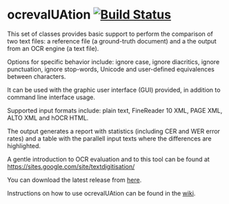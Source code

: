 ocrevalUAtion [![Build Status](https://secure.travis-ci.org/impactcentre/ocrevalUAtion.png?branch=master)](http://travis-ci.org/impactcentre/ocrevalUAtion)
=============

This set of classes provides basic support to perform the comparison of
two text files: a reference file (a ground-truth document) and a the output from an OCR engine (a text file).

Options for specific behavior include: ignore case, ignore diacritics, 
ignore punctuation, ignore stop-words, Unicode and user-defined equivalences between characters.

It can be used with the graphic user interface (GUI) provided, in addition to command line interface usage.

Supported input formats include: plain text, FineReader 10 XML, PAGE XML, ALTO XML and hOCR HTML.

The output generates a report with statistics (including CER and WER error rates) 
and a table with the parallell input texts where the differences are highlighted.

A gentle introduction to OCR evaluation and to this tool can be found at https://sites.google.com/site/textdigitisation/

You can download the latest release from [here](https://bintray.com/impactocr/maven/ocrevalUAtion).

Instructions on how to use ocrevalUAtion can be found in the [wiki](https://github.com/impactcentre/ocrevalUAtion/wiki).




